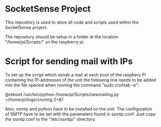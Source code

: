 # SocketSense Project
This repository is used to store all code and scripts used within the SocketSense project.

The repository should be setup in a folder at the location "/home/pi/Scripts/" on the raspberry pi.

# Script for sending mail with IPs
To set up the script which sends a mail at each boot of the raspbery Pi containing the IP-addresses of the unit the following line needs to be added into the file opened when running the command "sudo crontab -e":

@reboot /usr/bin/python /home/pi/Scripts/newmailing.py >/home/pi/logs/cronlog 2>&1

Also, ssmtp and python have to be installed on the unit. The configuration of SMTP have to be set with the parameters found in ssmtp.conf. Just copy the ssmtp.conf to the "/etc/ssmtp/" directory. 
